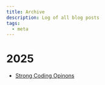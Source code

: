```yaml
---
title: Archive
description: Log of all blog posts
tags:
  - meta
---
```


# 2025
- [Strong Coding Opinons](opinions.md)
